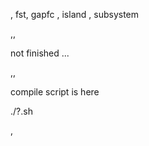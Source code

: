 

, fst, gapfc
, island
, subsystem


,,

not finished ...


,,

compile script is here

./?.sh


,


